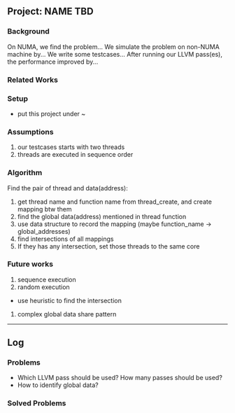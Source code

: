 ## Project: NAME TBD

### Background
On NUMA, we find the problem...
We simulate the problem on non-NUMA machine by...
We write some testcases...
After running our LLVM pass(es), the performance improved by...

### Related Works

### Setup
* put this project under ~

### Assumptions
1. our testcases starts with two threads
1. threads are executed in sequence order

### Algorithm
Find the pair of thread and data(address):
1. get thread name and function name from thread_create, and create mapping btw them
1. find the global data(address) mentioned in thread function
1. use data structure to record the mapping (maybe function_name -> global_addresses)
1. find intersections of all mappings
1. If they has any intersection, set those threads to the same core

### Future works
1. sequence execution
1. random execution
 * use heuristic to find the intersection
1. complex global data share pattern

---

## Log

### Problems
* Which LLVM pass should be used? How many passes should be used?
* How to identify global data?

### Solved Problems
